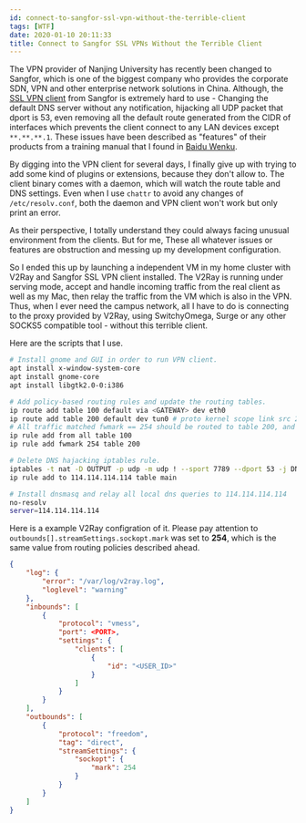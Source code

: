 ```yaml
---
id: connect-to-sangfor-ssl-vpn-without-the-terrible-client
tags: [WTF]
date: 2020-01-10 20:11:33
title: Connect to Sangfor SSL VPNs Without the Terrible Client
---
```


The VPN provider of Nanjing University has recently been changed to Sangfor, which is one of the biggest company who provides the corporate SDN, VPN and other enterprise network solutions in China. Although, the [SSL VPN client](https://vpn.nju.edu.cn/portal/#!/login) from Sangfor is extremely hard to use - Changing the default DNS server without any notification, hijacking all UDP packet that dport is 53, even removing all the default route generated from the CIDR of interfaces which prevents the client connect to any LAN devices except `**.**.**.1`. These issues have been described as "features" of their products from a training manual that I found in [Baidu Wenku](https://wenku.baidu.com/view/51fec468a45177232f60a2d2.html).

<!--more-->

By digging into the VPN client for several days, I finally give up with trying to add some kind of plugins or extensions, because they don't allow to. The client binary comes with a daemon, which will watch the route table and DNS settings. Even when I use `chattr` to avoid any changes of `/etc/resolv.conf`, both the daemon and VPN client won't work but only print an error.

As their perspective, I totally understand they could always facing unusual environment from the clients. But for me, These all whatever issues or features are obstruction and messing up my development configuration.

So I ended this up by launching a independent VM in my home cluster with V2Ray and Sangfor SSL VPN client installed. The V2Ray is running under serving mode, accept and handle incoming traffic from the real client as well as my Mac, then relay the traffic from the VM which is also in the VPN. Thus, when I ever need the campus network, all I have to do is connecting to the proxy provided by V2Ray, using SwitchyOmega, Surge or any other SOCKS5 compatible tool - without this terrible client.

Here are the scripts that I use.

```bash
# Install gnome and GUI in order to run VPN client.
apt install x-window-system-core
apt install gnome-core
apt install libgtk2.0-0:i386

# Add policy-based routing rules and update the routing tables.
ip route add table 100 default via <GATEWAY> dev eth0
ip route add table 200 default dev tun0 # proto kernel scope link src 2.0.0.118
# All traffic matched fwmark == 254 should be routed to table 200, and table 100 for the others.
ip rule add from all table 100
ip rule add fwmark 254 table 200

# Delete DNS hajacking iptables rule.
iptables -t nat -D OUTPUT -p udp -m udp ! --sport 7789 --dport 53 -j DNAT --to-destination 127.0.0.1:5373
ip rule add to 114.114.114.114 table main

# Install dnsmasq and relay all local dns queries to 114.114.114.114
no-resolv
server=114.114.114.114
```

Here is a example V2Ray configration of it. Please pay attention to `outbounds[].streamSettings.sockopt.mark` was set to **254**, which is the same value from routing policies described ahead.

```json
{
    "log": {
        "error": "/var/log/v2ray.log",
        "loglevel": "warning"
    },
    "inbounds": [
        {
            "protocol": "vmess",
            "port": <PORT>,
            "settings": {
                "clients": [
                    {
                        "id": "<USER_ID>"
                    }
                ]
            }
        }
    ],
    "outbounds": [
        {
            "protocol": "freedom",
            "tag": "direct",
            "streamSettings": {
                "sockopt": {
                    "mark": 254
                }
            }
        }
    ]
}
```
